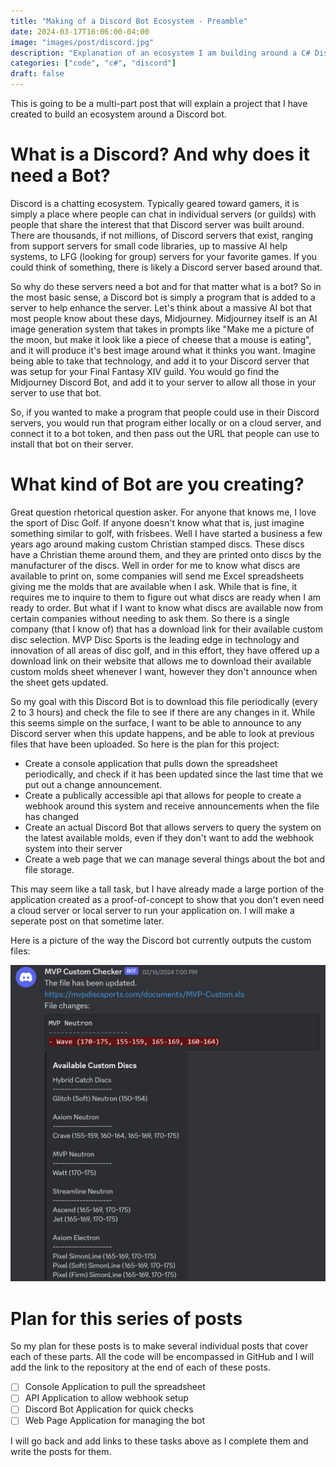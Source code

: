 ```yaml
---
title: "Making of a Discord Bot Ecosystem - Preamble"
date: 2024-03-17T16:06:00-04:00
image: "images/post/discord.jpg"
description: "Explanation of an ecosystem I am building around a C# Discord Bot"
categories: ["code", "c#", "discord"]
draft: false
---
```


This is going to be a multi-part post that will explain a project that I have created to build an ecosystem around a Discord bot.

# What is a Discord? And why does it need a Bot?

Discord is a chatting ecosystem.  Typically geared toward gamers, it is simply a place where people can chat in individual servers (or guilds) with people that share the interest that that Discord server was built around.  There are thousands, if not millions, of Discord servers that exist, ranging from support servers for small code libraries, up to massive AI help systems, to LFG (looking for group) servers for your favorite games.  If you could think of something, there is likely a Discord server based around that.

So why do these servers need a bot and for that matter what is a bot?  So in the most basic sense, a Discord bot is simply a program that is added to a server to help enhance the server.  Let's think about a massive AI bot that most people know about these days, Midjourney.  Midjourney itself is an AI image generation system that takes in prompts like "Make me a picture of the moon, but make it look like a piece of cheese that a mouse is eating", and it will produce it's best image around what it thinks you want.  Imagine being able to take that technology, and add it to your Discord server that was setup for your Final Fantasy XIV guild.  You would go find the Midjourney Discord Bot, and add it to your server to allow all those in your server to use that bot.

So, if you wanted to make a program that people could use in their Discord servers, you would run that program either locally or on a cloud server, and connect it to a bot token, and then pass out the URL that people can use to install that bot on their server.

# What kind of Bot are you creating?

Great question rhetorical question asker.  For anyone that knows me, I love the sport of Disc Golf.  If anyone doesn't know what that is, just imagine something similar to golf, with frisbees.  Well I have started a business a few years ago around making custom Christian stamped discs.  These discs have a Christian theme around them, and they are printed onto discs by the manufacturer of the discs.  Well in order for me to know what discs are available to print on, some companies will send me Excel spreadsheets giving me the molds that are available when I ask.  While that is fine, it requires me to inquire to them to figure out what discs are ready when I am ready to order.  But what if I want to know what discs are available now from certain companies without needing to ask them.  So there is a single company (that I know of) that has a download link for their available custom disc selection.  MVP Disc Sports is the leading edge in technology and innovation of all areas of disc golf, and in this effort, they have offered up a download link on their website that allows me to download their available custom molds sheet whenever I want, however they don't announce when the sheet gets updated.

So my goal with this Discord Bot is to download this file periodically (every 2 to 3 hours) and check the file to see if there are any changes in it.  While this seems simple on the surface, I want to be able to announce to any Discord server when this update happens, and be able to look at previous files that have been uploaded.  So here is the plan for this project:

- Create a console application that pulls down the spreadsheet periodically, and check if it has been updated since the last time that we put out a change announcement.
- Create a publically accessible api that allows for people to create a webhook around this system and receive announcements when the file has changed
- Create an actual Discord Bot that allows servers to query the system on the latest available molds, even if they don't want to add the webhook system into their server
- Create a web page that we can manage several things about the bot and file storage.

This may seem like a tall task, but I have already made a large portion of the application created as a proof-of-concept to show that you don't even need a cloud server or local server to run your application on.  I will make a seperate post on that sometime later.

Here is a picture of the way the Discord bot currently outputs the custom files:

![MVP Custom Bot Example](../../static/images/post/mvp-custom-checker-example.png)

# Plan for this series of posts

So my plan for these posts is to make several individual posts that cover each of these parts.  All the code will be encompassed in GitHub and I will add the link to the repository at the end of each of these posts.

- [ ] Console Application to pull the spreadsheet
- [ ] API Application to allow webhook setup
- [ ] Discord Bot Application for quick checks
- [ ] Web Page Application for managing the bot

I will go back and add links to these tasks above as I complete them and write the posts for them.